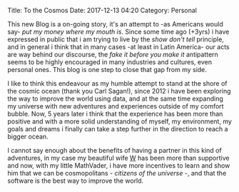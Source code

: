 Title: To the Cosmos
Date: 2017-12-13 04:20
Category: Personal

This new Blog is a on-going story, it's an attempt to -as Americans would say- _put my money where my mouth is_. Since some time ago (+3yrs) i have expressed in public that i am trying to live by the _show don't tell_ principle, and in general i think that in many cases -at least in Latin America- our acts are way behind our discourse, the _fake it before you make it_ antipattern seems to be highly encouraged in many industries and cultures, even personal ones. This blog is one step to close that gap from my side.

I like to think this endeavour as my humble attempt to stand at the shore of the cosmic ocean (thank you Carl Sagan!), since 2012 i have been exploring the way to improve the world using data, and at the same time expanding my universe with new adventures and experiences outside of my comfort bubble. Now, 5 years later i think that the experience has been more than positive and with a more solid understanding of myself, my environment, my goals and dreams i finally can take a step further in the direction to reach a bigger ocean.

I cannot say enough about the benefits of having a partner in this kind of adventures, in my case my beautiful wife  [W](https://tiempofuera.wordpress.com) has been more than supportive and now, with my little MathVader, i have more incentives to learn and show him that we can be cosmopolitans - _citizens of the universe_ -, and that the software is the best way to improve the world. 
